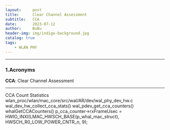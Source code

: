 ```yaml
---
layout:     post
title:      Clear Channel Assessment  
subtitle:   CCA
date:       2023-07-12
author:     BuBu
header-img: img/indigo-background.jpg
catalog: true
tags: 
    - WLAN PHY
---
```


----------

### 1.Acronyms

**CCA**: Clear Channel Assessment  

----------



CCA Count Statistics
wlan_proc/wlan/mac_core/src/wal/AR/dev/wal_phy_dev_hw.c
wal_dev_hw_collect_cca_stats()
wal_pdev_get_cca_counters()
whalGetCCACounters()
p_cca_counter->rxFrameUsec = HWIO_INXI(LMAC_HWSCH_BASE(p_whal_mac_struct), HWSCH_R0_LOW_POWER_CNTR_n, 9);